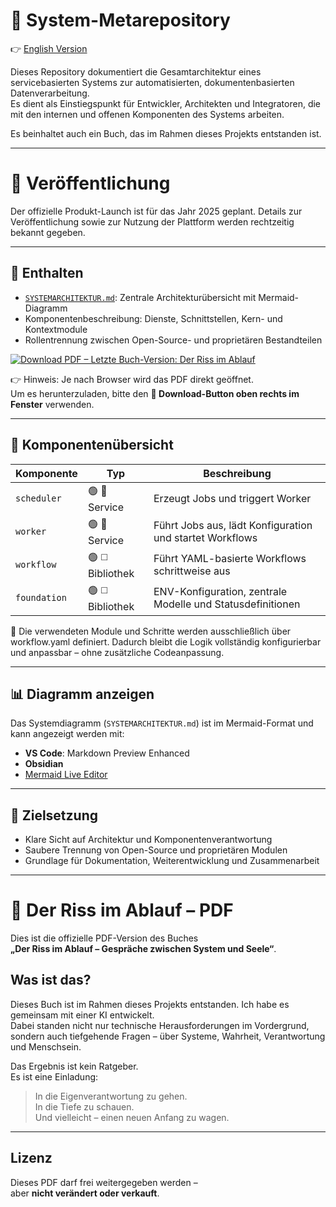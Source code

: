 # 🧭 System-Metarepository

👉 [English Version](README_EN.md)

Dieses Repository dokumentiert die Gesamtarchitektur eines servicebasierten Systems zur automatisierten, dokumentenbasierten Datenverarbeitung.  
Es dient als Einstiegspunkt für Entwickler, Architekten und Integratoren, die mit den internen und offenen Komponenten des Systems arbeiten.

Es beinhaltet auch ein Buch, das im Rahmen dieses Projekts entstanden ist.

---


# 🚀 Veröffentlichung
Der offizielle Produkt-Launch ist für das Jahr 2025 geplant.
Details zur Veröffentlichung sowie zur Nutzung der Plattform werden rechtzeitig bekannt gegeben.

---

## 📘 Enthalten

- [`SYSTEMARCHITEKTUR.md`](./SYSTEMARCHITEKTUR.md): Zentrale Architekturübersicht mit Mermaid-Diagramm
- Komponentenbeschreibung: Dienste, Schnittstellen, Kern- und Kontextmodule
- Rollentrennung zwischen Open-Source- und proprietären Bestandteilen


[![Download PDF – Letzte Buch-Version: Der Riss im Ablauf](https://img.shields.io/badge/PDF_Download-Der_Riss_im_Ablauf-blue?style=for-the-badge&logo=readthedocs)](./der_riss_im_ablauf.pdf)

👉 Hinweis: Je nach Browser wird das PDF direkt geöffnet.  
Um es herunterzuladen, bitte den **🔽 Download-Button oben rechts im Fenster** verwenden.

---

## 🧱 Komponentenübersicht

| Komponente   | Typ         | Beschreibung |
|--------------|-------------|--------------|
| `scheduler`  | 🟢 🔷 Service | Erzeugt Jobs und triggert Worker |
| `worker`     | 🟢 🔷 Service | Führt Jobs aus, lädt Konfiguration und startet Workflows |
| `workflow`   | 🟢 ◻️ Bibliothek | Führt YAML-basierte Workflows schrittweise aus |
| `foundation` | 🟢 ◻️ Bibliothek | ENV-Konfiguration, zentrale Modelle und Statusdefinitionen |


🧩 Die verwendeten Module und Schritte werden ausschließlich über workflow.yaml definiert.
Dadurch bleibt die Logik vollständig konfigurierbar und anpassbar – ohne zusätzliche Codeanpassung.

---

## 📊 Diagramm anzeigen

Das Systemdiagramm (`SYSTEMARCHITEKTUR.md`) ist im Mermaid-Format und kann angezeigt werden mit:

- **VS Code**: Markdown Preview Enhanced
- **Obsidian**
- [Mermaid Live Editor](https://mermaid.live)

---

## 🧭 Zielsetzung

- Klare Sicht auf Architektur und Komponentenverantwortung
- Saubere Trennung von Open-Source und proprietären Modulen
- Grundlage für Dokumentation, Weiterentwicklung und Zusammenarbeit

---

# 📘 Der Riss im Ablauf – PDF

Dies ist die offizielle PDF-Version des Buches  
**„Der Riss im Ablauf – Gespräche zwischen System und Seele“**.

## Was ist das?

Dieses Buch ist im Rahmen dieses Projekts entstanden. Ich habe es gemeinsam mit einer KI entwickelt.  
Dabei standen nicht nur technische Herausforderungen im Vordergrund, sondern auch tiefgehende Fragen – über Systeme, Wahrheit, Verantwortung und Menschsein.

Das Ergebnis ist kein Ratgeber.  
Es ist eine Einladung:

> In die Eigenverantwortung zu gehen.  
> In die Tiefe zu schauen.  
> Und vielleicht – einen neuen Anfang zu wagen.

---

## Lizenz

Dieses PDF darf frei weitergegeben werden –  
aber **nicht verändert oder verkauft**.
